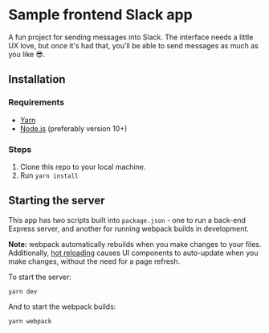 # Sample frontend Slack app

A fun project for sending messages into Slack. The interface needs a little UX love, but once it's had that, you'll be able to send messages as much as you like 😎.

## Installation

### Requirements

* [Yarn](https://yarnpkg.com/)
* [Node.js](https://nodejs.org/en/) (preferably version 10+)

### Steps

1. Clone this repo to your local machine.
2. Run `yarn install`


## Starting the server

This app has two scripts built into `package.json` - one to run a back-end Express server, and another for running webpack builds in development.

__Note:__ webpack automatically rebuilds when you make changes to your files. Additionally, [hot reloading](https://github.com/gaearon/react-hot-loader) causes UI components to auto-update when you make changes, without the need for a page refresh.

To start the server:

```
yarn dev
```

And to start the webpack builds:

```
yarn webpack
```